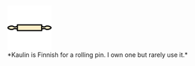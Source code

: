 <div align="left">
  <img src="kaulin.png" alt="Simply drawn image of a rolling pin" height="100" />
</div>
*Kaulin is Finnish for a rolling pin. I own one but rarely use it.*

<!--
**kaulin/kaulin** is a ✨ _special_ ✨ repository because its `README.md` (this file) appears on your GitHub profile.

Here are some ideas to get you started:

- 🔭 I’m currently working on ...
- 🌱 I’m currently learning ...
- 👯 I’m looking to collaborate on ...
- 🤔 I’m looking for help with ...
- 💬 Ask me about ...
- 📫 How to reach me: ...
- 😄 Pronouns: ...
- ⚡ Fun fact: ...
-->
